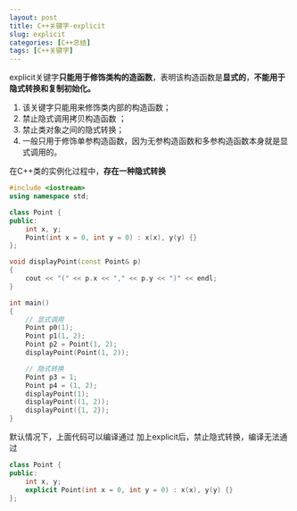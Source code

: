 ```yaml
---
layout: post
title: C++关键字-explicit
slug: explicit
categories: [C++总结]
tags: [C++关键字]
---
```


explicit关键字**只能用于修饰类构的造函数**，表明该构造函数是**显式的**，**不能用于隐式转换和复制初始化。**
1. 该关键字只能用来修饰类内部的构造函数；
2. 禁止隐式调用拷贝构造函数  ；
3. 禁止类对象之间的隐式转换；
4. 一般只用于修饰单参构造函数，因为无参构造函数和多参构造函数本身就是显式调用的。

在C++类的实例化过程中，**存在一种隐式转换**
```cpp
#include <iostream>
using namespace std;

class Point {
public:
    int x, y;
    Point(int x = 0, int y = 0) : x(x), y(y) {}
};

void displayPoint(const Point& p)
{
    cout << "(" << p.x << "," << p.y << ")" << endl;
}

int main()
{
    // 显式调用
    Point p0(1);
    Point p1(1, 2);
    Point p2 = Point(1, 2);
    displayPoint(Point(1, 2));

    // 隐式转换
    Point p3 = 1;
    Point p4 = (1, 2);
    displayPoint(1);
    displayPoint((1, 2));
    displayPoint({1, 2});
}
```
默认情况下，上面代码可以编译通过
加上explicit后，禁止隐式转换，编译无法通过
```cpp
class Point {
public:
    int x, y;
    explicit Point(int x = 0, int y = 0) : x(x), y(y) {}
};
```